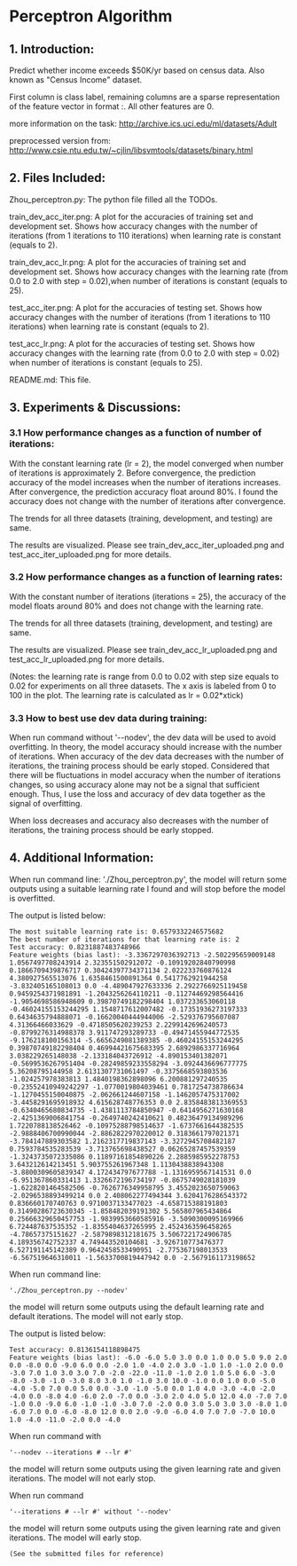 # Perceptron Algorithm

## 1. Introduction: 

Predict whether income exceeds $50K/yr based on census data. Also known as "Census Income" dataset.

First column is class label, remaining columns are a sparse representation
of the feature vector in format <feature>:<value>.  All other features are 0.

more information on the task:
http://archive.ics.uci.edu/ml/datasets/Adult

preprocessed version from:
http://www.csie.ntu.edu.tw/~cjlin/libsvmtools/datasets/binary.html



## 2. Files Included:

Zhou_perceptron.py: The python file filled all the TODOs.

train_dev_acc_iter.png: A plot for the accuracies of training set and development set. Shows how accuracy changes with the number of iterations (from 1 iterations to 110 iterations) when learning rate is constant (equals to 2).

train_dev_acc_lr.png: A plot for the accuracies of training set and development set. Shows how accuracy changes with the learning rate (from 0.0 to 2.0 with step = 0.02),when number of iterations is constant (equals to 25).

test_acc_iter.png: A plot for the accuracies of testing set. Shows how accuracy changes with the number of iterations (from 1 iterations to 110 iterations) when learning rate is constant (equals to 2).

test_acc_lr.png: A plot for the accuracies of testing set. Shows how accuracy changes with the learning rate (from 0.0 to 2.0 with step = 0.02) when number of iterations is constant (equals to 25).

README.md: This file.



## 3. Experiments & Discussions:

### 3.1 How performance changes as a function of number of iterations:

With the constant learning rate (lr = 2), the model converged when number of iterations is approximately 2. Before convergence, the prediction accuracy of the model increases when the number of iterations increases. After convergence, the prediction accuracy float around 80%. I found the accuracy does not change with the number of iterations after convergence.

The trends for all three datasets (training, development, and testing) are same.

The results are visualized. Please see train_dev_acc_iter_uploaded.png and test_acc_iter_uploaded.png for more details.


### 3.2 How performance changes as a function of learning rates:

With the constant number of iterations (iterations = 25), the accuracy of the model floats around 80% and does not change with the learning rate.

The trends for all three datasets (training, development, and testing) are same.

The results are visualized. Please see train_dev_acc_lr_uploaded.png and test_acc_lr_uploaded.png for more details.

(Notes: the learning rate is range from 0.0 to 0.02 with step size equals to 0.02 for experiments on all three datasets. The x axis is labeled from 0 to 100 in the plot. The learning rate is calculated as lr = 0.02*xtick)


### 3.3 How to best use dev data during training:

When run command without '--nodev', the dev data will be used to avoid overfitting. In theory, the model accuracy should increase with the number of iterations. When accuracy of the dev data decreases with the number of iterations, the training process should be early stoped. Considered that there will be fluctuations in model accuracy when the number of iterations changes, so using accuracy alone may not be a signal that sufficient enough. Thus, I use the loss and accuracy of dev data together as the signal of overfitting.

When loss decreases and accuracy also decreases with the number of iterations, the training process should be early stopped.



## 4. Additional Information:

When run command line: './Zhou_perceptron.py', the model will return some outputs using a suitable learning rate I found and will stop before the model is overfitted.

The output is listed below:
	
	The most suitable learning rate is: 0.6579332246575682 
	The best number of iterations for that learning rate is: 2
	Test accuracy: 0.8231887483748966
	Feature weights (bias last): -3.3367297036392713 -2.502295659009148 1.0567497708243914 2.323551502912072 -0.10919202840790998 0.1866709439876717 0.30424397734371134 2.022233760876124 4.380927565513076 1.6358461500891364 0.5417762921944258 -3.832405165108013 0.0 -4.489047927633336 2.2922766925119458 0.9459254371981891 -1.2043256264110211 -0.11274469298564416 -1.9054698586948609 0.39870749182298404 1.037233653060118 -0.46024155153244295 1.1548717612007482 -0.17351936273197333 0.6434635794888071 -0.16620040444944006 -2.529376795607087 4.31366466033629 -0.4718505620239253 2.2299142696240573 -0.8799276314988378 3.911747293289733 -0.49471455944772535 -9.176218100156314 -5.6656249081389385 -0.46024155153244295 0.39870749182298404 0.46994421675683395 2.6892986337716964 3.038229265148038 -2.133184043726912 -4.890153401382071 -0.5699536267951404 -0.28249859233558294 -3.0924436696777775 5.36208795144958 2.6131307731061497 -0.3375668593803536 -1.024257978383813 1.4840198362898096 6.200881297240535 -0.23552410949242297 -1.0770019804039461 0.7817254738786634 -1.1270455150040875 -2.062661244607158 -1.1462057475317002 -3.4458291695918932 4.615628748776353 0.0 2.8358483813369553 -0.6340465680834735 -1.4381113784850947 -0.6414956271630168 -2.4251369006841754 -0.2649740242410621 0.48236479134989296 1.7220788138526462 -0.10975288798514637 -1.6737661644382535 -2.9888406700990044 -2.8862822970220012 0.3183661797021371 -3.784147889303582 1.2162317719837143 -3.3272945708482187 0.7593784535283539 -3.713765698438527 0.06265287457539359 -1.3243735072335086 0.11897161854890226 2.2885985952278753 3.643212614213451 5.903755261967348 1.1130438838943308 -3.8800309605839347 4.172434797677788 -1.1316959567141531 0.0 -6.951367860331413 1.3326672196734197 -0.8675749028181039 -1.6228201464582506 -0.7626776349958795 3.4552023650759063 -2.0296538893499214 0.0 2.408062277494344 3.6204176286543372 0.836660170740763 0.9710037133477023 -4.658715388191803 0.31490286723630345 -1.858482039191302 5.565807965434864 0.25666329650457753 -1.9839953660585916 -3.5090300095169966 6.724487637535352 -1.8355404637265995 2.4524363596458265 -4.78657375151627 -2.5879898312181675 3.5067221724906785 4.189356742752337 4.749443520104681 -3.926710773476377 6.527191145142389 0.9642458533490951 -2.775367198013533 -6.567519646310011 -1.5633700819447942 0.0 -2.5679161173198652 
	

When run command line: 

	'./Zhou_perceptron.py --nodev'
the model will return some outputs using the default learning rate and default iterations. The model will not early stop.

The output is listed below:

	Test accuracy: 0.8136154118898475
	Feature weights (bias last): -6.0 -6.0 5.0 3.0 0.0 1.0 0.0 5.0 9.0 2.0 0.0 -8.0 0.0 -9.0 6.0 0.0 -2.0 1.0 -4.0 2.0 3.0 -1.0 1.0 -1.0 2.0 0.0 -3.0 7.0 1.0 3.0 3.0 7.0 -2.0 -22.0 -11.0 -1.0 2.0 1.0 5.0 6.0 -3.0 -8.0 -3.0 -1.0 -3.0 8.0 3.0 1.0 -1.0 3.0 10.0 -1.0 0.0 1.0 0.0 -5.0 -4.0 -5.0 7.0 0.0 5.0 0.0 -3.0 -1.0 -5.0 0.0 1.0 4.0 -3.0 -4.0 -2.0 -4.0 0.0 -8.0 4.0 -6.0 2.0 -7.0 0.0 -3.0 2.0 4.0 5.0 12.0 4.0 -7.0 7.0 -1.0 0.0 -9.0 6.0 -1.0 -1.0 -3.0 7.0 -2.0 0.0 3.0 5.0 3.0 3.0 -8.0 1.0 -6.0 7.0 0.0 -6.0 -8.0 12.0 0.0 2.0 -9.0 -6.0 4.0 7.0 7.0 -7.0 10.0 1.0 -4.0 -11.0 -2.0 0.0 -4.0

When run command with 

	'--nodev --iterations # --lr #'
the model will return some outputs using the given learning rate and given iterations. The model will not early stop.

When run command 

	'--iterations # --lr #' without '--nodev'
the model will return some outputs using the given learning rate and given iterations. The model will early stop.


	(See the submitted files for reference)
